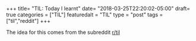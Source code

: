 +++
title= "TIL: Today I learnt"
date= "2018-03-25T22:20:02-05:00"
draft= true
categories = ["TIL"]
featuredalt = "TIL"
type = "post"
tags = ["til","reddit"]
+++

The idea for this comes from the subreddit [r/til](https://www.reddit.com/r/til/)